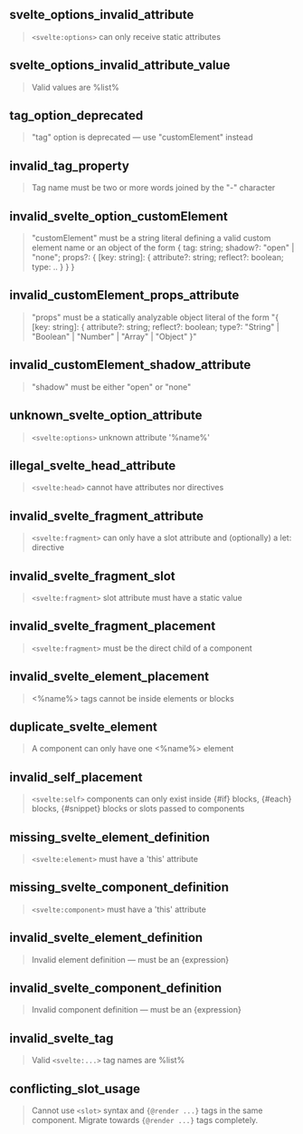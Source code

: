 ## svelte_options_invalid_attribute

> `<svelte:options>` can only receive static attributes

## svelte_options_invalid_attribute_value

> Valid values are %list%

## tag_option_deprecated

> "tag" option is deprecated — use "customElement" instead

## invalid_tag_property

> Tag name must be two or more words joined by the "-" character

## invalid_svelte_option_customElement

> "customElement" must be a string literal defining a valid custom element name or an object of the form { tag: string; shadow?: "open" | "none"; props?: { [key: string]: { attribute?: string; reflect?: boolean; type: .. } } }

## invalid_customElement_props_attribute

> "props" must be a statically analyzable object literal of the form "{ [key: string]: { attribute?: string; reflect?: boolean; type?: "String" | "Boolean" | "Number" | "Array" | "Object" }"

## invalid_customElement_shadow_attribute

> "shadow" must be either "open" or "none"

## unknown_svelte_option_attribute

> `<svelte:options>` unknown attribute '%name%'

## illegal_svelte_head_attribute

> `<svelte:head>` cannot have attributes nor directives

## invalid_svelte_fragment_attribute

> `<svelte:fragment>` can only have a slot attribute and (optionally) a let: directive

## invalid_svelte_fragment_slot

> `<svelte:fragment>` slot attribute must have a static value

## invalid_svelte_fragment_placement

> `<svelte:fragment>` must be the direct child of a component

## invalid_svelte_element_placement

> <%name%> tags cannot be inside elements or blocks

## duplicate_svelte_element

> A component can only have one <%name%> element

## invalid_self_placement

> `<svelte:self>` components can only exist inside {#if} blocks, {#each} blocks, {#snippet} blocks or slots passed to components

## missing_svelte_element_definition

> `<svelte:element>` must have a 'this' attribute

## missing_svelte_component_definition

> `<svelte:component>` must have a 'this' attribute

## invalid_svelte_element_definition

> Invalid element definition — must be an {expression}

## invalid_svelte_component_definition

> Invalid component definition — must be an {expression}

## invalid_svelte_tag

> Valid `<svelte:...>` tag names are %list%

## conflicting_slot_usage

> Cannot use `<slot>` syntax and `{@render ...}` tags in the same component. Migrate towards `{@render ...}` tags completely.

